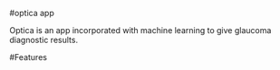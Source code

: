 #optica app

Optica is an app incorporated with machine learning to give glaucoma diagnostic results.

#Features